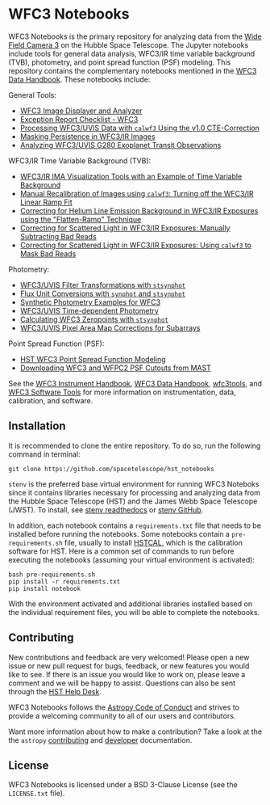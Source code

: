 WFC3 Notebooks
==============

WFC3 Notebooks is the primary repository for analyzing data from the 
[Wide Field Camera 3](https://www.stsci.edu/hst/instrumentation/wfc3) on the 
Hubble Space Telescope. The Jupyter notebooks include tools for general data analysis, 
WFC3/IR time variable background (TVB), photometry, and point spread function (PSF) modeling. This repository contains the 
complementary notebooks mentioned in the [WFC3 Data Handbook](https://hst-docs.stsci.edu/wfc3dhb).
These notebooks include:

General Tools:
- [WFC3 Image Displayer and Analyzer](https://spacetelescope.github.io/hst_notebooks/notebooks/WFC3/image_displayer_analyzer/wfc3_image_displayer_analyzer.html)
- [Exception Report Checklist - WFC3](https://spacetelescope.github.io/hst_notebooks/notebooks/WFC3/exception_report/wfc3_exception_report.html)
- [Processing WFC3/UVIS Data with `calwf3` Using the v1.0 CTE-Correction](https://spacetelescope.github.io/hst_notebooks/notebooks/WFC3/calwf3_v1.0_cte/calwf3_with_v1.0_PCTE.html)
- [Masking Persistence in WFC3/IR Images](https://spacetelescope.github.io/hst_notebooks/notebooks/WFC3/persistence/wfc3_ir_persistence.html)
- [Analyzing WFC3/UVIS G280 Exoplanet Transit Observations](https://spacetelescope.github.io/hst_notebooks/notebooks/WFC3/uvis_g280_transit/G280_Exoplanet_Transits.html)

WFC3/IR Time Variable Background (TVB):
- [WFC3/IR IMA Visualization Tools with an Example of Time Variable Background](https://spacetelescope.github.io/hst_notebooks/notebooks/WFC3/ir_ima_visualization/IR_IMA_Visualization_with_an_Example_of_Time_Variable_Background.html)
- [Manual Recalibration of Images using `calwf3`: Turning off the WFC3/IR Linear Ramp Fit](https://spacetelescope.github.io/hst_notebooks/notebooks/WFC3/calwf3_recalibration/calwf3_recal_tvb.html)
- [Correcting for Helium Line Emission Background in WFC3/IR Exposures using the "Flatten-Ramp" Technique](https://spacetelescope.github.io/hst_notebooks/notebooks/WFC3/tvb_flattenramp/TVB_flattenramp_notebook.html)
- [Correcting for Scattered Light in WFC3/IR Exposures: Manually Subtracting Bad Reads](https://spacetelescope.github.io/hst_notebooks/notebooks/WFC3/ir_scattered_light_manual_corrections/Correcting_for_Scattered_Light_in_IR_Exposures_by_Manually_Subtracting_Bad_Reads.html)
- [Correcting for Scattered Light in WFC3/IR Exposures: Using `calwf3` to Mask Bad Reads](https://spacetelescope.github.io/hst_notebooks/notebooks/WFC3/ir_scattered_light_calwf3_corrections/Correcting_for_Scattered_Light_in_IR_Exposures_Using_calwf3_to_Mask_Bad_Reads.html)

Photometry:
- [WFC3/UVIS Filter Transformations with `stsynphot`](https://spacetelescope.github.io/hst_notebooks/notebooks/WFC3/filter_transformations/filter_transformations.html)
- [Flux Unit Conversions with `synphot` and `stsynphot`](https://spacetelescope.github.io/hst_notebooks/notebooks/WFC3/flux_conversion_tool/flux_conversion_tool.html)
- [Synthetic Photometry Examples for WFC3](https://spacetelescope.github.io/hst_notebooks/notebooks/WFC3/photometry_examples/phot_examples.html)
- [WFC3/UVIS Time-dependent Photometry](https://spacetelescope.github.io/hst_notebooks/notebooks/WFC3/uvis_time_dependent_photometry/uvis_timedep_phot.html)
- [Calculating WFC3 Zeropoints with `stsynphot`](https://spacetelescope.github.io/hst_notebooks/notebooks/WFC3/zeropoints/zeropoints.html)
- [WFC3/UVIS Pixel Area Map Corrections for Subarrays](https://spacetelescope.github.io/hst_notebooks/notebooks/WFC3/uvis_pam_corrections/WFC3_UVIS_Pixel_Area_Map_Corrections_for_Subarrays.html)

Point Spread Function (PSF):
 - [HST WFC3 Point Spread Function Modeling](https://spacetelescope.github.io/hst_notebooks/notebooks/WFC3/point_spread_function/hst_point_spread_function.html)
 - [Downloading WFC3 and WFPC2 PSF Cutouts from MAST](https://spacetelescope.github.io/hst_notebooks/notebooks/WFC3/mast_api_psf/download_psf_cutouts.html)

See the [WFC3 Instrument Handbook](https://hst-docs.stsci.edu/wfc3ihb),
[WFC3 Data Handbook](https://hst-docs.stsci.edu/wfc3dhb),
[wfc3tools](https://github.com/spacetelescope/wfc3tools), and 
[WFC3 Software Tools](https://www.stsci.edu/hst/instrumentation/wfc3/software-tools)
for more information on instrumentation, data, calibration, and software.

Installation
------------

It is recommended to clone the entire repository. To do so, run the following
command in terminal:

```
git clone https://github.com/spacetelescope/hst_notebooks
```

`stenv` is the preferred base virtual environment for running WFC3 Noteboks since 
it contains libraries necessary for processing and analyzing data from the Hubble 
Space Telescope (HST) and the James Webb Space Telescope (JWST). To install, see 
[stenv readthedocs](https://stenv.readthedocs.io/en/latest/) or 
[stenv GitHub](https://github.com/spacetelescope/stenv). 

In addition, each notebook contains a `requirements.txt` file that needs to be
installed before running the notebooks. Some notebooks contain a `pre-requirements.sh`
file, usually to install [HSTCAL](https://github.com/spacetelescope/hstcal), which
is the calibration software for HST. Here is a common set of commands to run 
before executing the notebooks (assuming your virtual environment is activated):

```
bash pre-requirements.sh
pip install -r requirements.txt
pip install notebook
```

With the environment activated and additional libraries installed based on the
individual requirement files, you will be able to complete the notebooks.

Contributing
------------

New contributions and feedback are very welcomed! Please open a new issue or new 
pull request for bugs, feedback, or new features you would like to see. If there 
is an issue you would like to work on, please leave a comment and we will be happy 
to assist. Questions can also be sent through the [HST Help Desk](https://stsci.service-now.com/hst).

WFC3 Notebooks follows the 
[Astropy Code of Conduct](https://www.astropy.org/code_of_conduct.html)
and strives to provide a welcoming community to all of our users and 
contributors.

Want more information about how to make a contribution?  Take a look at
the the `astropy` 
[contributing](https://www.astropy.org/contribute.html)
and [developer](https://docs.astropy.org/en/stable/index.html#developer-documentation) 
documentation.

License
-------

WFC3 Notebooks is licensed under a BSD 3-Clause License (see the `LICENSE.txt` file).
